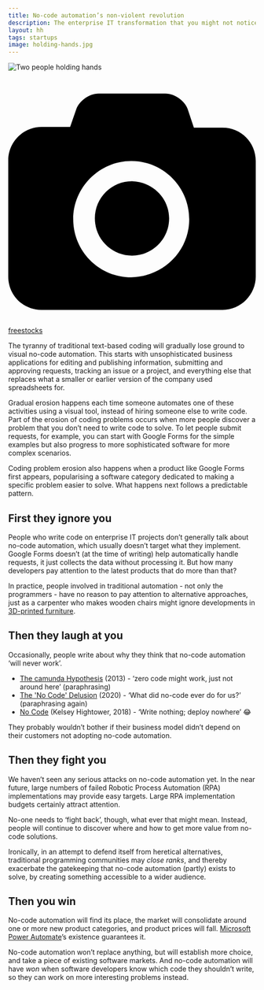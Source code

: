 ```yaml
---
title: No-code automation’s non-violent revolution
description: The enterprise IT transformation that you might not notice
layout: hh
tags: startups
image: holding-hands.jpg
---
```


![Two people holding hands](holding-hands.jpg)

<a class="unsplash" href="https://unsplash.com/photos/kBIcPwen39o" rel="noopener noreferrer" title="Photo by freestocks"><span><svg xmlns="http://www.w3.org/2000/svg" viewBox="0 0 32 32"><title>unsplash-logo</title><path d="M20.8 18.1c0 2.7-2.2 4.8-4.8 4.8s-4.8-2.1-4.8-4.8c0-2.7 2.2-4.8 4.8-4.8 2.7.1 4.8 2.2 4.8 4.8zm11.2-7.4v14.9c0 2.3-1.9 4.3-4.3 4.3h-23.4c-2.4 0-4.3-1.9-4.3-4.3v-15c0-2.3 1.9-4.3 4.3-4.3h3.7l.8-2.3c.4-1.1 1.7-2 2.9-2h8.6c1.2 0 2.5.9 2.9 2l.8 2.4h3.7c2.4 0 4.3 1.9 4.3 4.3zm-8.6 7.5c0-4.1-3.3-7.5-7.5-7.5-4.1 0-7.5 3.4-7.5 7.5s3.3 7.5 7.5 7.5c4.2-.1 7.5-3.4 7.5-7.5z"></path></svg></span><span>freestocks</span></a>

The tyranny of traditional text-based coding will gradually lose ground to visual no-code automation.
This starts with unsophisticated business applications for editing and publishing information, submitting and approving requests, tracking an issue or a project, and everything else that replaces what a smaller or earlier version of the company used spreadsheets for.

Gradual erosion happens each time someone automates one of these activities using a visual tool, instead of hiring someone else to write code.
Part of the erosion of coding problems occurs when more people discover a problem that you don’t need to write code to solve.
To let people submit requests, for example, you can start with Google Forms for the simple examples but also progress to more sophisticated software for more complex scenarios.

Coding problem erosion also happens when a product like Google Forms first appears, popularising a software category dedicated to making a specific problem easier to solve.
What happens next follows a predictable pattern.

## First they ignore you

People who write code on enterprise IT projects don’t generally talk about no-code automation, which usually doesn’t target what they implement.
Google Forms doesn’t (at the time of writing) help automatically handle requests, it just collects the data without processing it.
But how many developers pay attention to the latest products that do more than that?

In practice, people involved in traditional automation - not only the programmers - have no reason to pay attention to alternative approaches, just as a carpenter who makes wooden chairs might ignore developments in [3D-printed furniture](https://ultimaker.com/learn/3d-printing-in-furniture-design).


## Then they laugh at you

Occasionally, people write about why they think that no-code automation ‘will never work’.

* [The camunda Hypothesis](https://blog.camunda.com/post/2013/04/the-camunda-hypothesis/) (2013) - ‘zero code might work, just not around here’ (paraphrasing)
* [The 'No Code' Delusion](https://www.alexhudson.com/2020/01/13/the-no-code-delusion/) (2020) - ‘What did no-code ever do for us?’ (paraphrasing again)
* [No Code](https://github.com/kelseyhightower/nocode) (Kelsey Hightower, 2018) - ‘Write nothing; deploy nowhere’ 😂

They probably wouldn’t bother if their business model didn’t depend on their customers not adopting no-code automation.

## Then they fight you

We haven’t seen any serious attacks on no-code automation yet.
In the near future, large numbers of failed Robotic Process Automation (RPA) implementations may provide easy targets.
Large RPA implementation budgets certainly attract attention.

No-one needs to ‘fight back’, though, what ever that might mean.
Instead, people will continue to discover where and how to get more value from no-code solutions.

Ironically, in an attempt to defend itself from heretical alternatives, traditional programming communities may _close ranks_, and thereby exacerbate the gatekeeping that no-code automation (partly) exists to solve, by creating something accessible to a wider audience.

## Then you win

No-code automation will find its place, the market will consolidate around one or more new product categories, and product prices will fall.
[Microsoft Power Automate](https://flow.microsoft.com/)’s existence guarantees it.

No-code automation won’t replace anything, but will establish more choice, and take a piece of existing software markets.
And no-code automation will have _won_ when software developers know which code they shouldn’t write, so they can work on more interesting problems instead.
